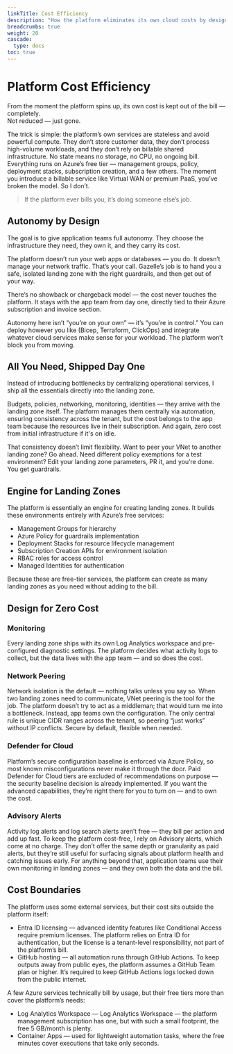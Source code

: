 ```yaml
---
linkTitle: Cost Efficiency
description: "How the platform eliminates its own cloud costs by design, using Azure’s free governance services, and shifting all usage costs directly to application teams from day one"
breadcrumbs: true
weight: 20
cascade:
  type: docs
toc: true
---
```

# Platform Cost Efficiency

From the moment the platform spins up, its own cost is kept out of the bill — completely.  
Not reduced — just gone.

The trick is simple: the platform’s own services are stateless and avoid powerful compute. They don’t store customer data, they don’t process high-volume workloads, and they don’t rely on billable shared infrastructure. No state means no storage, no CPU, no ongoing bill. Everything runs on Azure’s free tier — management groups, policy, deployment stacks, subscription creation, and a few others. The moment you introduce a billable service like Virtual WAN or premium PaaS, you’ve broken the model. So I don’t.

> If the platform ever bills you, it’s doing someone else’s job.

## Autonomy by Design

The goal is to give application teams full autonomy. They choose the infrastructure they need, they own it, and they carry its cost.

The platform doesn’t run your web apps or databases — you do. It doesn’t manage your network traffic. That’s your call. Gazelle’s job is to hand you a safe, isolated landing zone with the right guardrails, and then get out of your way.

There’s no showback or chargeback model — the cost never touches the platform. It stays with the app team from day one, directly tied to their Azure subscription and invoice section.

Autonomy here isn’t “you’re on your own” — it’s “you’re in control.” You can deploy however you like (Bicep, Terraform, ClickOps) and integrate whatever cloud services make sense for your workload. The platform won’t block you from moving.

## All You Need, Shipped Day One

Instead of introducing bottlenecks by centralizing operational services, I ship all the essentials directly into the landing zone.

Budgets, policies, networking, monitoring, identities — they arrive with the landing zone itself. The platform manages them centrally via automation, ensuring consistency across the tenant, but the cost belongs to the app team because the resources live in their subscription. And again, zero cost from initial infrastructure if it's on idle.

That consistency doesn’t limit flexibility. Want to peer your VNet to another landing zone? Go ahead. Need different policy exemptions for a test environment? Edit your landing zone parameters, PR it, and you’re done. You get guardrails.

## Engine for Landing Zones

The platform is essentially an engine for creating landing zones. It builds these environments entirely with Azure’s free services:
- Management Groups for hierarchy
- Azure Policy for guardrails implementation
- Deployment Stacks for resource lifecycle management
- Subscription Creation APIs for environment isolation
- RBAC roles for access control
- Managed Identities for authentication

Because these are free-tier services, the platform can create as many landing zones as you need without adding to the bill.

## Design for Zero Cost
### Monitoring
Every landing zone ships with its own Log Analytics workspace and pre-configured diagnostic settings. The platform decides what activity logs to collect, but the data lives with the app team — and so does the cost.

### Network Peering
Network isolation is the default — nothing talks unless you say so. When two landing zones need to communicate, VNet peering is the tool for the job. The platform doesn’t try to act as a middleman; that would turn me into a bottleneck. Instead, app teams own the configuration. The only central rule is unique CIDR ranges across the tenant, so peering “just works” without IP conflicts. Secure by default, flexible when needed.

### Defender for Cloud
Platform’s secure configuration baseline is enforced via Azure Policy, so most known misconfigurations never make it through the door. Paid Defender for Cloud tiers are excluded of recommendations on purpose — the security baseline decision is already implemented. If you want the advanced capabilities, they’re right there for you to turn on — and to own the cost.

### Advisory Alerts
Activity log alerts and log search alerts aren’t free — they bill per action and add up fast. To keep the platform cost-free, I rely on Advisory alerts, which come at no charge. They don’t offer the same depth or granularity as paid alerts, but they’re still useful for surfacing signals about platform health and catching issues early. For anything beyond that, application teams use their own monitoring in landing zones — and they own both the data and the bill.

## Cost Boundaries

The platform uses some external services, but their cost sits outside the platform itself:

- Entra ID licensing — advanced identity features like Conditional Access require premium licenses. The platform relies on Entra ID for authentication, but the license is a tenant-level responsibility, not part of the platform’s bill.
- GitHub hosting — all automation runs through GitHub Actions. To keep outputs away from public eyes, the platform assumes a GitHub Team plan or higher. It’s required to keep GitHub Actions logs locked down from the public internet.

A few Azure services technically bill by usage, but their free tiers more than cover the platform’s needs:

- Log Analytics Workspace — Log Analytics Workspace — the platform management subscription has one, but with such a small footprint, the free 5 GB/month is plenty.
- Container Apps — used for lightweight automation tasks, where the free minutes cover executions that take only seconds.